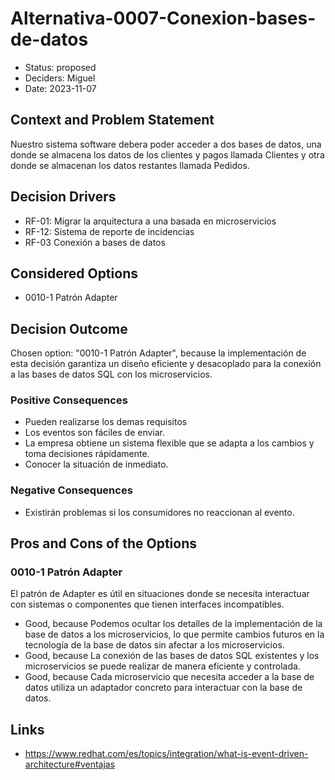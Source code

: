 # Alternativa-0007-Conexion-bases-de-datos

* Status: proposed
* Deciders: Miguel
* Date: 2023-11-07

## Context and Problem Statement

Nuestro sistema software debera poder acceder a dos bases de datos, una donde se almacena los datos de los clientes y pagos llamada Clientes y otra donde se almacenan los datos restantes llamada Pedidos.

## Decision Drivers

* RF-01: Migrar la arquitectura a una basada en microservicios
* RF-12: Sistema de reporte de incidencias
* RF-03 Conexión a bases de datos

## Considered Options

* 0010-1 Patrón Adapter

## Decision Outcome

Chosen option: "0010-1 Patrón Adapter", because la implementación de esta decisión garantiza un diseño eficiente y desacoplado para la conexión a las bases de datos SQL con los microservicios.

### Positive Consequences

* Pueden realizarse los demas requisitos
* Los eventos son fáciles de enviar.
* La empresa obtiene un sistema flexible que se adapta a los cambios y toma decisiones rápidamente.
* Conocer la situación de inmediato.

### Negative Consequences

* Existirán problemas si los consumidores no reaccionan al evento.

## Pros and Cons of the Options

### 0010-1 Patrón Adapter

El patrón de Adapter es útil en situaciones donde se necesita interactuar con sistemas o componentes que tienen interfaces incompatibles.

* Good, because Podemos ocultar los detalles de la implementación de la base de datos a los microservicios, lo que permite cambios futuros en la tecnología de la base de datos sin afectar a los microservicios.
* Good, because La conexión de las bases de datos SQL existentes y los microservicios se puede realizar de manera eficiente y controlada.
* Good, because Cada microservicio que necesita acceder a la base de datos utiliza un adaptador concreto para interactuar con la base de datos.

## Links

* https://www.redhat.com/es/topics/integration/what-is-event-driven-architecture#ventajas
